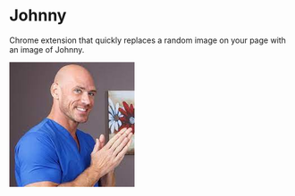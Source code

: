 # Johnny

Chrome extension that quickly replaces a random image on your page with an image of Johnny.

![alt text](images/johnny.png)
